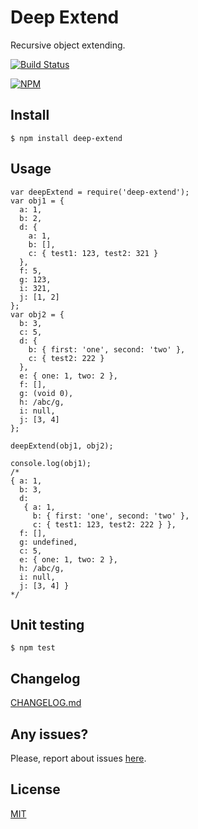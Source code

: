 Deep Extend
===========

Recursive object extending.

[![Build Status](https://api.travis-ci.org/unclechu/node-deep-extend.svg?branch=master)](https://travis-ci.org/unclechu/node-deep-extend)

[![NPM](https://nodei.co/npm/deep-extend.png?downloads=true&downloadRank=true&stars=true)](https://nodei.co/npm/deep-extend/)

Install
-------

    $ npm install deep-extend

Usage
-----

    var deepExtend = require('deep-extend');
    var obj1 = {
      a: 1,
      b: 2,
      d: {
        a: 1,
        b: [],
        c: { test1: 123, test2: 321 }
      },
      f: 5,
      g: 123,
      i: 321,
      j: [1, 2]
    };
    var obj2 = {
      b: 3,
      c: 5,
      d: {
        b: { first: 'one', second: 'two' },
        c: { test2: 222 }
      },
      e: { one: 1, two: 2 },
      f: [],
      g: (void 0),
      h: /abc/g,
      i: null,
      j: [3, 4]
    };

    deepExtend(obj1, obj2);

    console.log(obj1);
    /*
    { a: 1,
      b: 3,
      d:
       { a: 1,
         b: { first: 'one', second: 'two' },
         c: { test1: 123, test2: 222 } },
      f: [],
      g: undefined,
      c: 5,
      e: { one: 1, two: 2 },
      h: /abc/g,
      i: null,
      j: [3, 4] }
    */

Unit testing
------------

    $ npm test

Changelog
---------

[CHANGELOG.md](./CHANGELOG.md)

Any issues?
-----------

Please, report about issues [here](https://github.com/unclechu/node-deep-extend/issues).

License
-------

[MIT](./LICENSE)
